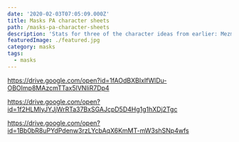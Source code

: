 ```yaml
---
date: '2020-02-03T07:05:09.000Z'
title: Masks PA character sheets
path: /masks-pa-character-sheets
description: 'Stats for three of the character ideas from earlier: Mezmer, Rivet, and Tag'
featuredImage: ./featured.jpg
category: masks
tags:
  - masks
---
```

    


https://drive.google.com/open?id=1fAOdBXBIxIfWlDu-OBOImp8MAzcmTTax5lVNliR7Dp4

https://drive.google.com/open?id=1f2HLMIyJYJjWrRTa37BxSGAJcpD5D4Hg1g1hXDj2Tgc

https://drive.google.com/open?id=1Bb0bR8uPYdPdenw3rzLYcbAqX6KmMT-mW3shSNp4wfs




    